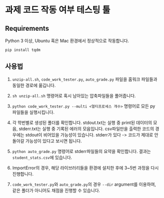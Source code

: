 # 과제 코드 작동 여부 테스팅 툴

## Requirements
Python 3 이상, Ubuntu 혹은 Mac 환경에서 정상적으로 작동합니다.
```bash
pip install tqdm
```

## 사용법
1. `unzip-all.sh`, `code_work_tester.py`, `auto_grade.py` 파일을 홈워크 파일들과 동일한 경로에 옮깁니다.

2. `sh unzip-all.sh` 명령어로 혹시 남아있는 압축파일들을 풀어줍니다.

3. `python code_work_tester.py --multi <멀티프로세스 개수>` 명령어로 모든 py 파일들을 실행시킵니다.

4. 각 학번별로 생성된 폴더를 확인합니다. stdout.txt는 실행 중 print된 데이터의 모음, stderr.txt는 실행 중 기록된 에러의 모음입니다. csv파일만을 출력한 코드의 경우에는 stdout이 비어있을 가능성이 있습니다. stderr가 있다 -> 코드가 제대로 안 돌아갈 가능성이 있다고 보시면 됩니다.

5. `python auto_grade.py` 명령어로 stderr파일들의 요약을 확인합니다. 결과는 `student_stats.csv`에 있습니다.

6. ImportError의 경우, 해당 라이브러리들을 환경에 설치한 후에 3~5번 과정을 다시 진행합니다.

7. `code_work_tester.py`와 `auto_grade.py`의 경우 `--dir` argument를 이용하여, 같은 폴더가 아니어도 채점을 진행할 수 있습니다.